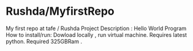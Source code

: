 # Rushda/MyfirstRepo
My first repo at tafe / Rushda 
Project Description : Hello World Program 
How to install/run: Dowload locally , run virtual machine. Requires latest python. Required 325GBRam .

